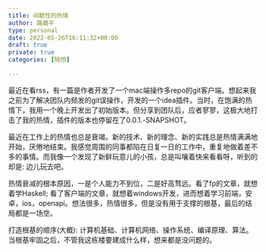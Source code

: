 ```yaml
---
title: 间歇性的热情
author: 路磨平
type: personal
date: 2022-05-26T16:11:32+00:00
draft: true
private: true
categories: [随想]

---
```

最近在看rss，有一篇是作者开发了一个mac端操作多repo的git客户端。想起来我之前为了解决团队内频发的git误操作，开发的一个idea插件。当时，在饱满的热情下，我用一个晚上开发出了初始版本。但分享到团队后，应者寥寥，这极大地打击了我的热情，插件的版本也停留在了0.0.1.-SNAPSHOT。

最近在工作上的热情也总是衰竭。新的技术、新的理念、新的实践总是热情满满地开始，厌倦地结束。我感觉周围的同事都陷在日复一日的工作中，重复地做着差不多的事情。而我像一个发现了新鲜玩意儿的小孩，总是叫嚷着快来看看呀，听到的却是: 边儿玩去吧。

热情衰减的根本原因，一是个人能力不到位，二是好高骛远。看了fp的文章，就想着学Haskell;
看了客户端的文章，就想着windows开发，进而想着学习前端，安卓，ios，openapi。想法很多，热情很多，但是没有用于支撑的根基，最后的结局都是一场空。

打造根基的顺序(大概): 计算机基础、计算机网络、操作系统、编译原理、算法。当根基牢固之后，不管我这栋楼要建成什么样，想来都是没问题的。